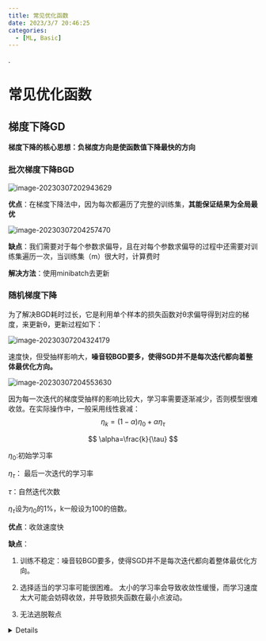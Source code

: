 ```yaml
---
title: 常见优化函数
date: 2023/3/7 20:46:25
categories:
  - [ML, Basic]
---
```


.

<!-- more -->

# 常见优化函数

## 梯度下降GD

**梯度下降的核心思想：负梯度方向是使函数值下降最快的方向**

### 批次梯度下降BGD

![image-20230307202943629](https://ayimd-pic.oss-cn-guangzhou.aliyuncs.com/image-20230307202943629.png)

**优点**：在梯度下降法中，因为每次都遍历了完整的训练集，**其能保证结果为全局最优**

![image-20230307204257470](https://ayimd-pic.oss-cn-guangzhou.aliyuncs.com/image-20230307204257470.png)

**缺点**：我们需要对于每个参数求偏导，且在对每个参数求偏导的过程中还需要对训练集遍历一次，当训练集（m）很大时，计算费时

**解决方法**：使用minibatch去更新

### 随机梯度下降

为了解决BGD耗时过长，它是利用单个样本的损失函数对θ求偏导得到对应的梯度，来更新θ，更新过程如下：

![image-20230307204324179](https://ayimd-pic.oss-cn-guangzhou.aliyuncs.com/image-20230307204324179.png)

速度快，但受抽样影响大，**噪音较BGD要多，使得SGD并不是每次迭代都向着整体最优化方向。**

![image-20230307204553630](https://ayimd-pic.oss-cn-guangzhou.aliyuncs.com/image-20230307204553630.png)

因为每一次迭代的梯度受抽样的影响比较大，学习率需要逐渐减少，否则模型很难收敛。在实际操作中，一般采用线性衰减：
$$
\eta_k=(1-\alpha)\eta_0+\alpha\eta_{\tau}
$$

$$
\alpha=\frac{k}{\tau}
$$

$\eta_0$:初始学习率

$\eta_{\tau}$： 最后一次迭代的学习率

$\tau$：自然迭代次数

$\eta_{\tau}$设为$\eta_0$的1%，k一般设为100的倍数。

**优点**：收敛速度快

**缺点**：

1. 训练不稳定：噪音较BGD要多，使得SGD并不是每次迭代都向着整体最优化方向。

2. 选择适当的学习率可能很困难。 太小的学习率会导致收敛性缓慢，而学习速度太大可能会妨碍收敛，并导致损失函数在最小点波动。
3. 无法逃脱鞍点

<details>
    在数学中，鞍点或极小值点是函数图形表面上的一个点，其正交方向上的斜率(导数)均为零(临界点)，但不是函数的局	部极值。一句话概括就是：一个不是局部极值点的驻点称为鞍点。
 	*驻点：函数在一点处的一阶导数为零。
    <img src="https://ayimd-pic.oss-cn-guangzhou.aliyuncs.com/image-20230307205942585.png">

    ### min-batch 小批量梯度下降MBGD

**算法的训练过程比较快，而且也要保证最终参数训练的准确率**

m表示一个批次的数据个数

## 动量方法

### Momentum随机梯度下降

核心思想：Momentum借用了物理中的**动量**概念,即前一次的梯度也会参与运算。为了表示动量，引入了**一阶动量**m。![img](https://www.nowcoder.com/equation?tex=m&preview=true)是之前的梯度的累加,但是每回合都有一定的衰减。公式如下：
$$
m_t=\beta m_{t-1}+(1-\beta)\cdot g_t
$$

$$
w_{t+1}=w_t-\eta \cdot m_t
$$

$g_t$： 为第t次计算的梯度（就是现在要算这次）

$m_{t-1}$: 为之前梯度的累加

$\beta$: 动量因子

所以当前权值的改变受上一次改变的影响，类似加上了**惯性**。

优点：momentum能够加速SGD收敛，抑制震荡。并且动量有机会逃脱局部极小值(鞍点)。

1. 在梯度方向改变时，momentum能够降低参数更新速度，从而减少震荡；
2. 在梯度方向相同时，momentum可以加速参数更新， 从而加速收敛。

### Nesterov动量随机梯度下降法

Nesterov是Momentum的变种。与Momentum唯一区别就是，计算梯度的不同。Nesterov动量中，先用当前的速度临时更新一遍参数，在用更新的临时参数计算梯度。

在momentum更新梯度时加入对当前梯度的校正，让梯度“多走一步”，可能跳出局部最优解：
$$
w_t^*=\beta m_{t-1}+w_t
$$

$$
m_t=\beta m_{t-1}+(1-\beta)\cdot g_t
$$

$$
w_{t+1}=w_t-\eta \cdot m_t
$$

这里的$g_t$用临时点$w_t^*$计算的

## 更新学习率方法

### Adagrad

引入**二阶动量**，根据训练轮数的不同，对学习率进行了动态调整：

![image-20230307213914026](https://ayimd-pic.oss-cn-guangzhou.aliyuncs.com/image-20230307213914026.png)

**缺点**：仍然需要人为指定一个合适的全局学习率，同时网络训练到一定轮次后，分母上梯度累加过大使得学习率为0而导致训练提前结束。

### Adadelta(不是很懂)

![image-20230307215135905](https://ayimd-pic.oss-cn-guangzhou.aliyuncs.com/image-20230307215135905.png)

### RMSProp

AdaGrad算法在迭代后期由于学习率过小，可能较难找到一个有用的解。为了解决这一问题，RMSprop算法对Adagrad算法做了一点小小的修改，RMSprop使用指数衰减只保留过去给定窗口大小的梯度，使其能够在找到凸碗状结构后快速收敛。RMSProp法可以视为Adadelta法的一个特例，即依然使用全局学习率替换掉Adadelta法中的$s_t$:

![image-20230307215341546](https://ayimd-pic.oss-cn-guangzhou.aliyuncs.com/image-20230307215341546.png)

推荐$\eta_{global}=1,\rho=0.9,\epsilon=10^{-6}$

缺点：依然使用了全局学习率，需要根据实际情况来设定
优点：

1. 分母不再是一味的增加，它会重点考虑距离它较近的梯度（指数衰减的效果）
2. 只用了部分梯度加和而不是所有，这样避免了梯度累加过大使得学习率为0而导致训练提前结束。

### Adam

https://zhuanlan.zhihu.com/p/377968342

